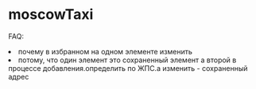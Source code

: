 moscowTaxi
==========


FAQ:

<lo>
<li>почему в избранном на одном элементе изменить</li>
<li>потому, что один элемент это сохраненный элемент а второй в процессе добавления.определить по ЖПС.а изменить - сохраненный адрес</li>
</lo>
